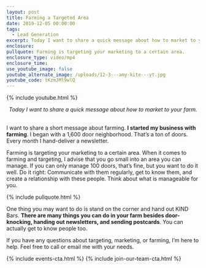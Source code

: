 ```yaml
---
layout: post
title: Farming a Targeted Area
date: 2019-12-05 00:00:00
tags:
  - Lead Generation
excerpt: Today I want to share a quick message about how to market to your farm.
enclosure:
pullquote: Farming is targeting your marketing to a certain area.
enclosure_type: video/mp4
enclosure_time:
use_youtube_image: false
youtube_alternate_image: /uploads/12-3---amy-kite---yt.jpg
youtube_code: tKzmJMl9wlQ
---
```


{% include youtube.html %}

<center><em>Today I want to share a quick message about how to market to your farm.</em></center>

<br>I want to share a short message about farming. **I started my business with farming**. I began with a 1,600 door neighborhood. That’s a ton of doors. Every month I hand-deliver a newsletter.

Farming is targeting your marketing to a certain area. When it comes to farming and targeting, I advise that you go small into an area you can manage. If you can only manage 100 doors, that’s fine, but you want to do it well. Do it right: Communicate with them regularly, get to know them, and create a relationship with these people. Think about what is manageable for you.

{% include pullquote.html %}

One thing you may want to do is stand on the corner and hand out KIND Bars. **There are many things you can do in your farm besides door-knocking, handing out newsletters, and sending postcards**. You can actually get to know people too.

If you have any questions about targeting, marketing, or farming, I’m here to help. Feel free to call or email me with your needs.

{% include events-cta.html %} {% include join-our-team-cta.html %}